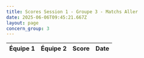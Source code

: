 ```yaml
---
title: Scores Session 1 - Groupe 3 - Matchs Aller
date: 2025-06-06T09:45:21.667Z
layout: page
concern_group: 3
---
```




| Équipe 1 | Équipe 2 | Score | Date |
|----------|----------|-------|------|

